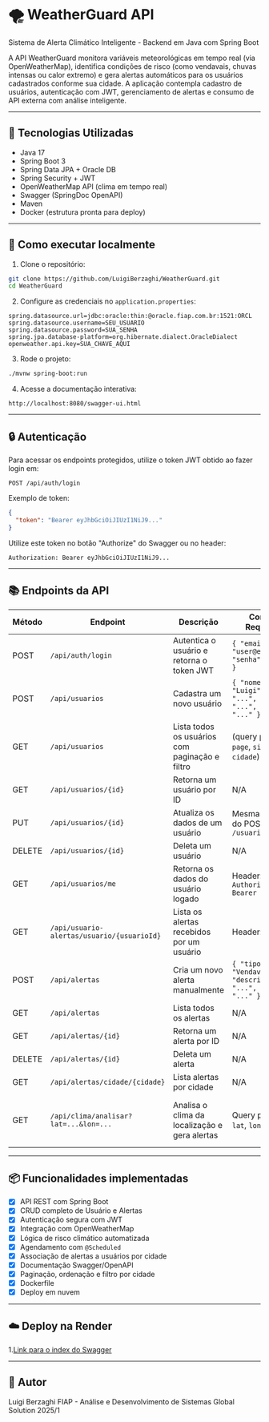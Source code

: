 # 🌪️ WeatherGuard API

Sistema de Alerta Climático Inteligente - Backend em Java com Spring Boot

A API WeatherGuard monitora variáveis meteorológicas em tempo real (via OpenWeatherMap), identifica condições de risco (como vendavais, chuvas intensas ou calor extremo) e gera alertas automáticos para os usuários cadastrados conforme sua cidade. A aplicação contempla cadastro de usuários, autenticação com JWT, gerenciamento de alertas e consumo de API externa com análise inteligente.

---

## 📌 Tecnologias Utilizadas

* Java 17
* Spring Boot 3
* Spring Data JPA + Oracle DB
* Spring Security + JWT
* OpenWeatherMap API (clima em tempo real)
* Swagger (SpringDoc OpenAPI)
* Maven
* Docker (estrutura pronta para deploy)

---

## 🚀 Como executar localmente

1. Clone o repositório:

```bash
git clone https://github.com/LuigiBerzaghi/WeatherGuard.git
cd WeatherGuard
```

2. Configure as credenciais no `application.properties`:

```properties
spring.datasource.url=jdbc:oracle:thin:@oracle.fiap.com.br:1521:ORCL
spring.datasource.username=SEU_USUARIO
spring.datasource.password=SUA_SENHA
spring.jpa.database-platform=org.hibernate.dialect.OracleDialect
openweather.api.key=SUA_CHAVE_AQUI
```

3. Rode o projeto:

```bash
./mvnw spring-boot:run
```

4. Acesse a documentação interativa:

```
http://localhost:8080/swagger-ui.html
```

---

## 🔒 Autenticação

Para acessar os endpoints protegidos, utilize o token JWT obtido ao fazer login em:

```
POST /api/auth/login
```

Exemplo de token:

```json
{
  "token": "Bearer eyJhbGciOiJIUzI1NiJ9..."
}
```

Utilize este token no botão "Authorize" do Swagger ou no header:

```
Authorization: Bearer eyJhbGciOiJIUzI1NiJ9...
```

---

## 📚 Endpoints da API

| Método | Endpoint                                   | Descrição                                      | Corpo da Requisição                                                    | Resposta de Sucesso                        |
| ------ | ------------------------------------------ | ---------------------------------------------- | ---------------------------------------------------------------------- | ------------------------------------------ |
| POST   | `/api/auth/login`                          | Autentica o usuário e retorna o token JWT      | `{ "email": "user@email.com", "senha": "123456" }`                     | `{ "token": "Bearer eyJhbGci..." }`        |
| POST   | `/api/usuarios`                            | Cadastra um novo usuário                       | `{ "nome": "Luigi", "email": "...", "senha": "...", "cidade": "..." }` | JSON do usuário criado (sem senha)         |
| GET    | `/api/usuarios`                            | Lista todos os usuários com paginação e filtro | (query params: `page`, `size`, `sort`, `cidade`)                       | Lista paginada de `UsuarioDTO`             |
| GET    | `/api/usuarios/{id}`                       | Retorna um usuário por ID                      | N/A                                                                    | JSON de `UsuarioDTO`                       |
| PUT    | `/api/usuarios/{id}`                       | Atualiza os dados de um usuário                | Mesma estrutura do POST `/usuarios`                                    | JSON atualizado do usuário                 |
| DELETE | `/api/usuarios/{id}`                       | Deleta um usuário                              | N/A                                                                    | Status `204 No Content`                    |
| GET    | `/api/usuarios/me`                         | Retorna os dados do usuário logado             | Header: `Authorization: Bearer <token>`                                | JSON com `UsuarioDTO`                      |
| GET    | `/api/usuario-alertas/usuario/{usuarioId}` | Lista os alertas recebidos por um usuário      | Header: JWT                                                            | Lista de `AlertaDTO`                       |
| POST   | `/api/alertas`                             | Cria um novo alerta manualmente                | `{ "tipo": "Vendaval", "descricao": "...", "cidade": "..." }`          | JSON do alerta criado                      |
| GET    | `/api/alertas`                             | Lista todos os alertas                         | N/A                                                                    | Lista de `Alerta`                          |
| GET    | `/api/alertas/{id}`                        | Retorna um alerta por ID                       | N/A                                                                    | JSON de `Alerta`                           |
| DELETE | `/api/alertas/{id}`                        | Deleta um alerta                               | N/A                                                                    | Status `204 No Content`                    |
| GET    | `/api/alertas/cidade/{cidade}`             | Lista alertas por cidade                       | N/A                                                                    | Lista de `Alerta`                          |
| GET    | `/api/clima/analisar?lat=...&lon=...`      | Analisa o clima da localização e gera alertas  | Query params: `lat`, `lon`                                             | "Análise climática concluída com sucesso." |

---

## 📦 Funcionalidades implementadas

* [x] API REST com Spring Boot
* [x] CRUD completo de Usuário e Alertas
* [x] Autenticação segura com JWT
* [x] Integração com OpenWeatherMap
* [x] Lógica de risco climático automatizada
* [x] Agendamento com `@Scheduled`
* [x] Associação de alertas a usuários por cidade
* [x] Documentação Swagger/OpenAPI
* [x] Paginação, ordenação e filtro por cidade
* [x] Dockerfile
* [x] Deploy em nuvem

---

## ☁️ Deploy na Render
1.[Link para o index do Swagger](https://weatherguard-1ylt.onrender.com/swagger-ui/index.html)

---
## 👤 Autor

Luigi Berzaghi
FIAP - Análise e Desenvolvimento de Sistemas
Global Solution 2025/1
